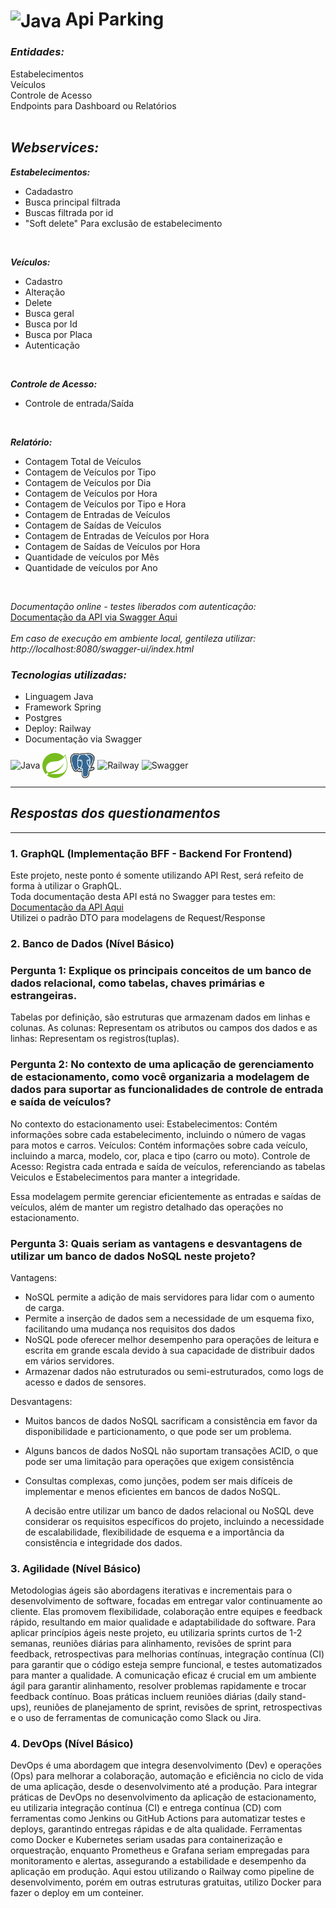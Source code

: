 
# <img align="center" alt="Java" height="80" width="100" src="https://pngimg.com/uploads/parking/parking_PNG71.png"> Api Parking

### ***Entidades:*** <br />
Estabelecimentos<br />
Veículos<br />
Controle de Acesso<br />
Endpoints para Dashboard ou Relatórios<br />
<br />

## ***Webservices:***

***Estabelecimentos:***
- Cadadastro
- Busca principal filtrada
- Buscas filtrada por id
- "Soft delete" Para exclusão de estabelecimento
<br />

***Veículos:*** <br />
- Cadastro
- Alteração
- Delete
- Busca geral
- Busca por Id
- Busca por Placa
- Autenticação
<br />

***Controle de Acesso:*** <br />
- Controle de entrada/Saída
<br />

***Relatório:*** <br />
- Contagem Total de Veículos
- Contagem de Veículos por Tipo
- Contagem de Veículos por Dia
- Contagem de Veículos por Hora
- Contagem de Veículos por Tipo e Hora
- Contagem de Entradas de Veículos
- Contagem de Saídas de Veículos
- Contagem de Entradas de Veículos por Hora
- Contagem de Saídas de Veículos por Hora
- Quantidade de veículos por Mês
- Quantidade de veículos por Ano
<br />

*Documentação online - testes liberados com autenticação:* <br />
[Documentação da API via Swagger Aqui](https://parkingapi-production-0b39.up.railway.app/swagger-ui/index.html)<br /><br />
*Em caso de execução em ambiente local, gentileza utilizar: http://localhost:8080/swagger-ui/index.html*


### ***Tecnologias utilizadas:***
- Linguagem Java  <br />
- Framework Spring
- Postgres  <br />
- Deploy: Railway <br />
- Documentação via Swagger


<div style="display: inline_block">
   <img align="center" alt="Java" height="70" width="40" src="https://seeklogo.com/images/J/java-logo-7833D1D21A-seeklogo.com.png">
   <img align="center" alt="Spring" height="40" width="40" src="https://github.com/harrissondutra/harrissondutra/blob/main/.img/logo-spring.png">
   <img align="center" alt="Postgres" height="40" width="40" src="https://github.com/harrissondutra/harrissondutra/blob/main/.img/postgresql_logo_icon_170835.png">
   <img align="center" alt="Railway" height="50" width="50" src="https://images.crunchbase.com/image/upload/c_pad,f_auto,q_auto:eco,dpr_1/h3m0hmstlq9maq7t8tyc">
   <img align="center" alt="Swagger" height="40" width="180" src="https://raw.githubusercontent.com/swagger-api/swagger.io/wordpress/images/assets/SWE-logo-clr.png"> 
</div>

---

## *Respostas dos questionamentos*

---

### 1. GraphQL (Implementação BFF - Backend For Frontend)
Este projeto, neste ponto é somente utilizando API Rest, será refeito de forma à utilizar o GraphQL. <br />
Toda documentação desta API está no Swagger para testes em:  <br />
[Documentação da API Aqui](https://parkingapi-production-0b39.up.railway.app/swagger-ui/index.html) <br />
Utilizei o padrão DTO para modelagens de Request/Response

### 2. Banco de Dados (Nível Básico)

### Pergunta 1: Explique os principais conceitos de um banco de dados relacional, como tabelas, chaves primárias e estrangeiras.

Tabelas por definição, são estruturas que armazenam dados em linhas e colunas. As colunas: Representam os atributos ou campos dos dados e as linhas: Representam os registros(tuplas).

### Pergunta 2: No contexto de uma aplicação de gerenciamento de estacionamento, como você organizaria a modelagem de dados para suportar as funcionalidades de controle de entrada e saída de veículos?

No contexto do estacionamento usei:
Estabelecimentos: Contém informações sobre cada estabelecimento, incluindo o número de vagas para motos e carros.
Veículos: Contém informações sobre cada veículo, incluindo a marca, modelo, cor, placa e tipo (carro ou moto).
Controle de Acesso: Registra cada entrada e saída de veículos, referenciando as tabelas Veiculos e Estabelecimentos para manter a integridade.

Essa modelagem permite gerenciar eficientemente as entradas e saídas de veículos, além de manter um registro detalhado das operações no estacionamento.

### Pergunta 3: Quais seriam as vantagens e desvantagens de utilizar um banco de dados NoSQL neste projeto?

Vantagens:
- NoSQL permite a adição de mais servidores para lidar com o aumento de carga.
- Permite a inserção de dados sem a necessidade de um esquema fixo, facilitando uma mudança nos requisitos dos dados
- NoSQL pode oferecer melhor desempenho para operações de leitura e escrita em grande escala devido à sua capacidade de distribuir dados em vários servidores.
- Armazenar dados não estruturados ou semi-estruturados, como logs de acesso e dados de sensores.

Desvantagens:
- Muitos bancos de dados NoSQL sacrificam a consistência em favor da disponibilidade e particionamento, o que pode ser um problema.
- Alguns bancos de dados NoSQL não suportam transações ACID, o que pode ser uma limitação para operações que exigem consistência
- Consultas complexas, como junções, podem ser mais difíceis de implementar e menos eficientes em bancos de dados NoSQL.

  A decisão entre utilizar um banco de dados relacional ou NoSQL deve considerar os requisitos específicos do projeto, incluindo a necessidade de escalabilidade, flexibilidade de esquema e a importância da consistência e integridade dos dados.

### 3. Agilidade (Nível Básico)

Metodologias ágeis são abordagens iterativas e incrementais para o desenvolvimento de software, focadas em entregar valor continuamente ao cliente. Elas promovem flexibilidade, colaboração entre equipes e feedback rápido, resultando em maior qualidade e adaptabilidade do software.
Para aplicar princípios ágeis neste projeto, eu utilizaria sprints curtos de 1-2 semanas, reuniões diárias para alinhamento, revisões de sprint para feedback, retrospectivas para melhorias contínuas, integração contínua (CI) para garantir que o código esteja sempre funcional, e testes automatizados para manter a qualidade.
A comunicação eficaz é crucial em um ambiente ágil para garantir alinhamento, resolver problemas rapidamente e trocar feedback contínuo. Boas práticas incluem reuniões diárias (daily stand-ups), reuniões de planejamento de sprint, revisões de sprint, retrospectivas e o uso de ferramentas de comunicação como Slack ou Jira.


### 4. DevOps (Nível Básico)
DevOps é uma abordagem que integra desenvolvimento (Dev) e operações (Ops) para melhorar a colaboração, automação e eficiência no ciclo de vida de uma aplicação, desde o desenvolvimento até a produção. Para integrar práticas de DevOps no desenvolvimento da aplicação de estacionamento, eu utilizaria integração contínua (CI) e entrega contínua (CD) com ferramentas como Jenkins ou GitHub Actions para automatizar testes e deploys, garantindo entregas rápidas e de alta qualidade. Ferramentas como Docker e Kubernetes seriam usadas para containerização e orquestração, enquanto Prometheus e Grafana seriam empregadas para monitoramento e alertas, assegurando a estabilidade e desempenho da aplicação em produção.
Aqui estou utilizando o Railway como pipeline de desenvolvimento, porém em outras estruturas gratuitas, utilizo Docker para fazer o deploy em um conteiner.




